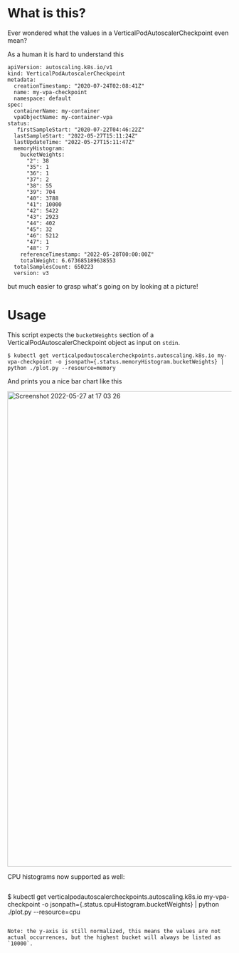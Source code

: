 # What is this?
Ever wondered what the values in a VerticalPodAutoscalerCheckpoint even mean?

As a human it is hard to understand this

```
apiVersion: autoscaling.k8s.io/v1
kind: VerticalPodAutoscalerCheckpoint
metadata:
  creationTimestamp: "2020-07-24T02:08:41Z"
  name: my-vpa-checkpoint
  namespace: default
spec:
  containerName: my-container
  vpaObjectName: my-container-vpa
status:
   firstSampleStart: "2020-07-22T04:46:22Z"
  lastSampleStart: "2022-05-27T15:11:24Z"
  lastUpdateTime: "2022-05-27T15:11:47Z"
  memoryHistogram:
    bucketWeights:
      "2": 38
      "35": 1
      "36": 1
      "37": 2
      "38": 55
      "39": 704
      "40": 3788
      "41": 10000
      "42": 5422
      "43": 2923
      "44": 402
      "45": 32
      "46": 5212
      "47": 1
      "48": 7
    referenceTimestamp: "2022-05-28T00:00:00Z"
    totalWeight: 6.673685189638553
  totalSamplesCount: 650223
  version: v3
```
but much easier to grasp what's going on by looking at a picture!

# Usage
This script expects the `bucketWeights` section of a VerticalPodAutoscalerCheckpoint object as input on `stdin`.
```
$ kubectl get verticalpodautoscalercheckpoints.autoscaling.k8s.io my-vpa-checkpoint -o jsonpath={.status.memoryHistogram.bucketWeights} | python ./plot.py --resource=memory
```

And prints you a nice bar chart like this

<img width="1067" alt="Screenshot 2022-05-27 at 17 03 26" src="https://user-images.githubusercontent.com/2256887/170726322-97010770-81cb-4987-a215-d91937f39791.png">

CPU histograms now supported as well:
```
```
$ kubectl get verticalpodautoscalercheckpoints.autoscaling.k8s.io my-vpa-checkpoint -o jsonpath={.status.cpuHistogram.bucketWeights} | python ./plot.py --resource=cpu
```

Note: the y-axis is still normalized, this means the values are not actual occurrences, but the highest bucket will always be listed as `10000`.
